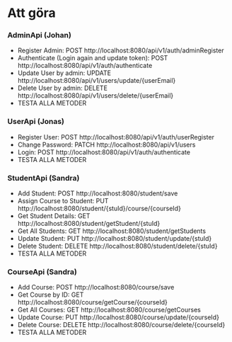 # Att göra

### AdminApi (Johan)
- Register Admin: POST http://localhost:8080/api/v1/auth/adminRegister
- Authenticate (Login again and update token): POST http://localhost:8080/api/v1/auth/authenticate
- Update User by admin: UPDATE http://localhost:8080/api/v1/users/update/{userEmail}
- Delete User by admin: DELETE http://localhost:8080/api/v1/users/delete/{userEmail}
- TESTA ALLA METODER

### UserApi (Jonas)
- Register User: POST http://localhost:8080/api/v1/auth/userRegister
- Change Password: PATCH http://localhost:8080/api/v1/users
- Login: POST http://localhost:8080/api/v1/auth/authenticate
- TESTA ALLA METODER

### StudentApi (Sandra)
- Add Student: POST http://localhost:8080/student/save
- Assign Course to Student: PUT http://localhost:8080/student/{stuId}/course/{courseId}
- Get Student Details: GET http://localhost:8080/student/getStudent/{stuId}
- Get All Students: GET http://localhost:8080/student/getStudents
- Update Student: PUT http://localhost:8080/student/update/{stuId}
- Delete Student: DELETE http://localhost:8080/student/delete/{stuId}
- TESTA ALLA METODER

### CourseApi (Sandra)
- Add Course: POST http://localhost:8080/course/save
- Get Course by ID: GET http://localhost:8080/course/getCourse/{courseId}
- Get All Courses: GET http://localhost:8080/course/getCourses
- Update Course: PUT http://localhost:8080/course/update/{courseId}
- Delete Course: DELETE http://localhost:8080/course/delete/{courseId}
- TESTA ALLA METODER
